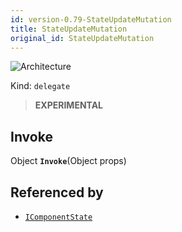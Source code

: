```yaml
---
id: version-0.79-StateUpdateMutation
title: StateUpdateMutation
original_id: StateUpdateMutation
---
```


![Architecture](https://img.shields.io/badge/architecture-new_only-blue)

Kind: `delegate`

> **EXPERIMENTAL**

## Invoke
Object **`Invoke`**(Object props)

## Referenced by
- [`IComponentState`](IComponentState)
